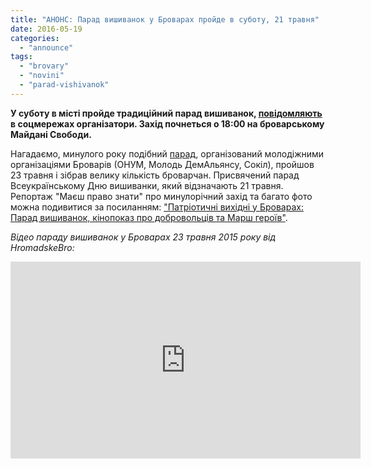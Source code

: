 ```yaml
---
title: "АНОНС: Парад вишиванок у Броварах пройде в суботу, 21 травня"
date: 2016-05-19
categories: 
  - "announce"
tags: 
  - "brovary"
  - "novini"
  - "parad-vishivanok"
---
```


**У суботу в місті пройде традиційний парад вишиванок, [повідомляють](https://www.facebook.com/events/234003786977526) в соцмережах організатори. Захід почнеться о 18:00 на броварському Майдані Свободи.**

Нагадаємо, минулого року подібний [парад](https://mpz.brovary.org/brovarska-molod-zaproshuye-na-parad-vishivanok-u-subotu-23-travnya/), організований молодіжними організаціями Броварів (ОНУМ, Молодь ДемАльянсу, Сокіл), пройшов 23 травня і зібрав велику кількість броварчан. Присвячений парад Всеукраїнському Дню вишиванки, який відзначають 21 травня. Репортаж "Маєш право знати" про минулорічний захід та багато фото можна подивитися за посиланням: ["Патріотичні вихідні у Броварах: Парад вишиванок, кінопоказ про добровольців та Марш героїв"](https://mpz.brovary.org/patriotichni-vihidni-u-brovarah-parad-vishivanok-kinopokaz-pro-dobrovoltsiv-ta-marsh-geroyiv/).

_Відео параду вишиванок у Броварах 23 травня 2015 року від HromadskeBro:_

<iframe src="https://www.youtube.com/embed/NKPKfutCDk0" width="560" height="315" frameborder="0" allowfullscreen="allowfullscreen"></iframe>
